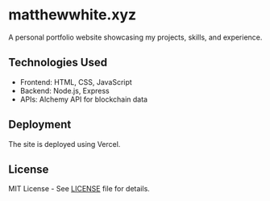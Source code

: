 # matthewwhite.xyz

A personal portfolio website showcasing my projects, skills, and experience.

## Technologies Used

- Frontend: HTML, CSS, JavaScript
- Backend: Node.js, Express
- APIs: Alchemy API for blockchain data

## Deployment

The site is deployed using Vercel.

## License

MIT License - See [LICENSE](LICENSE) file for details.

